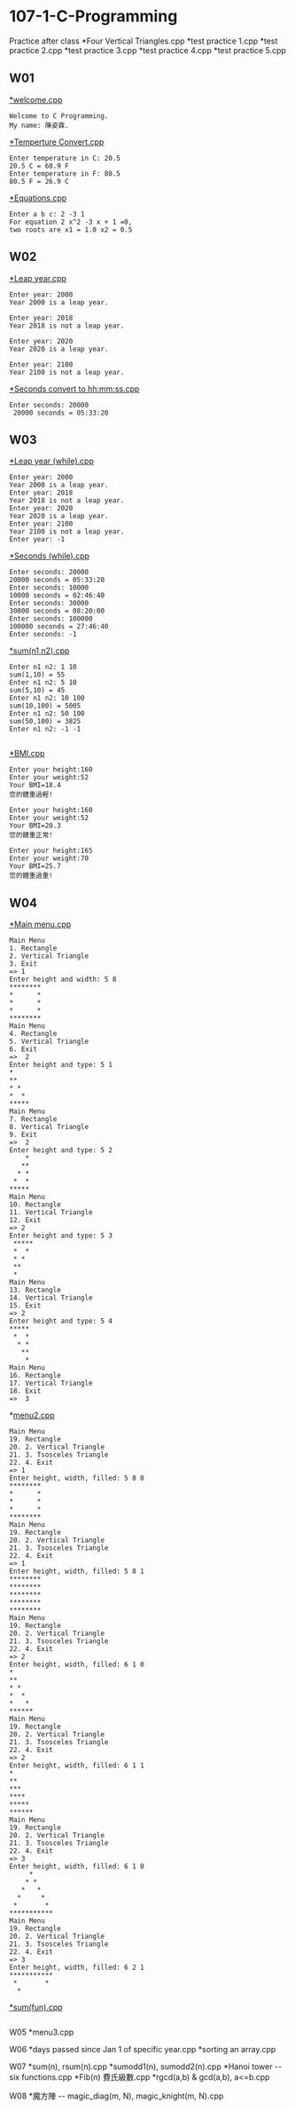 # 107-1-C-Programming


Practice after class
*Four Vertical Triangles.cpp
*test practice 1.cpp
*test practice 2.cpp
*test practice 3.cpp
*test practice 4.cpp
*test practice 5.cpp

## W01
[*welcome.cpp](https://github.com/leonatku/1071-C-Programming/blob/master/w01/Welcome.cpp)
```
Welcome to C Programming.
My name: 陳姿霖.
```
[*Temperture Convert.cpp](https://github.com/leonatku/1071-C-Programming/blob/master/w01/temconvert.cpp)
```
Enter temperature in C: 20.5 
20.5 C = 68.9 F 
Enter temperature in F: 80.5 
80.5 F = 26.9 C
```
[*Equations.cpp](https://github.com/leonatku/1071-C-Programming/blob/master/w01/Equations.cpp)
```
Enter a b c: 2 -3 1 
For equation 2 x^2 -3 x + 1 =0, 
two roots are x1 = 1.0 x2 = 0.5
```
## W02
[*Leap year.cpp](https://github.com/leonatku/1071-C-Programming/blob/master/w02/leap%20year)
```
Enter year: 2000
Year 2000 is a leap year.

Enter year: 2018
Year 2018 is not a leap year.

Enter year: 2020
Year 2020 is a leap year.

Enter year: 2100
Year 2100 is not a leap year.
```

[*Seconds convert to hh:mm:ss.cpp](https://github.com/leonatku/1071-C-Programming/blob/master/w02/seconds.cpp)
```
Enter seconds: 20000
 20000 seconds = 05:33:20
```
## W03
[*Leap year (while).cpp](https://github.com/leonatku/1071-C-Programming/blob/master/w03/Leap%20year%20using%20while%20loop)
```
Enter year: 2000 
Year 2000 is a leap year. 
Enter year: 2018 
Year 2018 is not a leap year. 
Enter year: 2020 
Year 2020 is a leap year. 
Enter year: 2100 
Year 2100 is not a leap year. 
Enter year: -1

```
[*Seconds (while).cpp](https://github.com/leonatku/1071-C-Programming/blob/master/w03/seconds%20(while)%20.cpp)
```
Enter seconds: 20000 
20000 seconds = 05:33:20 
Enter seconds: 10000 
10000 seconds = 02:46:40 
Enter seconds: 30000 
30000 seconds = 08:20:00 
Enter seconds: 100000 
100000 seconds = 27:46:40 
Enter seconds: -1

```
[*sum(n1,n2).cpp](https://github.com/leonatku/1071-C-Programming/blob/master/w03/sum%20(n1%2Cn2).cpp)
```
Enter n1 n2: 1 10 
sum(1,10) = 55
Enter n1 n2: 5 10 
sum(5,10) = 45
Enter n1 n2: 10 100 
sum(10,100) = 5005 
Enter n1 n2: 50 100 
sum(50,100) = 3825 
Enter n1 n2: -1 -1
  
```
[*BMI.cpp](https://github.com/leonatku/1071-C-Programming/blob/master/w03/BMI.cpp)
```
Enter your height:160
Enter your weight:52
Your BMI=18.4
您的體重過輕!

Enter your height:160
Enter your weight:52
Your BMI=20.3
您的體重正常!

Enter your height:165
Enter your weight:70
Your BMI=25.7
您的體重過重!
```

## W04
[*Main menu.cpp](https://github.com/leonatku/1071-C-Programming/blob/master/w04/Main%20Menu)
```
Main Menu 
1. Rectangle 
2. Vertical Triangle 
3. Exit 
=> 1
Enter height and width: 5 8 
********
*      *
*      *
*      *
********
Main Menu 
4. Rectangle 
5. Vertical Triangle 
6. Exit 
=>  2
Enter height and type: 5 1
*
**
* *
*  *
*****
Main Menu 
7. Rectangle 
8. Vertical Triangle 
9. Exit 
=>  2 
Enter height and type: 5 2
    *
   **
  * *
 *  *
*****
Main Menu 
10. Rectangle 
11. Vertical Triangle 
12. Exit 
=> 2 
Enter height and type: 5 3
 *****
 *  *
 * *
 **
 *   
Main Menu 
13. Rectangle 
14. Vertical Triangle 
15. Exit 
=> 2 
Enter height and type: 5 4 
*****
 *  *
  * *
   **
    *
Main Menu 
16. Rectangle 
17. Vertical Triangle 
18. Exit 
=>  3
```
*[menu2.cpp](https://github.com/leonatku/1071-C-Programming/blob/master/w04/menu2)
```
Main Menu 
19. Rectangle 
20. 2. Vertical Triangle 
21. 3. Tsosceles Triangle 
22. 4. Exit 
=> 1 
Enter height, width, filled: 5 8 0
********
*      *
*      *
*      *
********
Main Menu 
19. Rectangle 
20. 2. Vertical Triangle 
21. 3. Tsosceles Triangle 
22. 4. Exit 
=> 1
Enter height, width, filled: 5 8 1
********
********
********
********
********
Main Menu 
19. Rectangle 
20. 2. Vertical Triangle 
21. 3. Tsosceles Triangle 
22. 4. Exit 
=> 2
Enter height, width, filled: 6 1 0
*
**
* *
*  *
*   *
******
Main Menu 
19. Rectangle 
20. 2. Vertical Triangle 
21. 3. Tsosceles Triangle 
22. 4. Exit 
=> 2
Enter height, width, filled: 6 1 1
*
**
***
****
*****
******
Main Menu 
19. Rectangle 
20. 2. Vertical Triangle 
21. 3. Tsosceles Triangle 
22. 4. Exit 
=> 3
Enter height, width, filled: 6 1 0
     *
    * *
   *   *
  *     *
 *       *
***********
Main Menu 
19. Rectangle 
20. 2. Vertical Triangle 
21. 3. Tsosceles Triangle 
22. 4. Exit 
=> 3
Enter height, width, filled: 6 2 1
***********
 *       *
  *
```
[*sum(fun).cpp](https://github.com/leonatku/1071-C-Programming/blob/master/w04/sum%20(fucn).cpp)
```

```

W05
*menu3.cpp

W06
*days passed since Jan 1 of specific year.cpp
*sorting an array.cpp

W07
*sum(n), rsum(n).cpp
*sumodd1(n), sumodd2(n).cpp
*Hanoi tower -- six functions.cpp
*Fib(n) 費氏級數.cpp
*rgcd(a,b) & gcd(a,b), a<=b.cpp

W08
*魔方陣 -- magic_diag(m, N), magic_knight(m, N).cpp



<!--stackedit_data:
eyJoaXN0b3J5IjpbLTY3NDUwNjMyOSwxNzM2MDYyMTc2LDMwOD
Y0MTQ2MSwxMDUzMjE3MjYxLC0xNzkzNzA4OTA5XX0=
-->